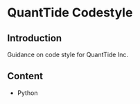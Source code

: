 # QuantTide Codestyle

## Introduction
Guidance on code style for QuantTide Inc.

## Content
- Python
